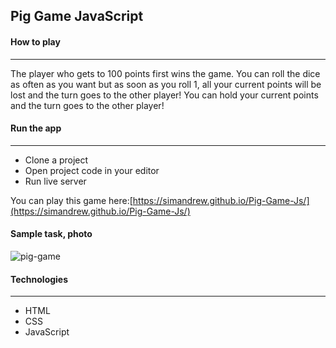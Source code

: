 ## Pig Game JavaScript

#### How to play

---

The player who gets to 100 points first wins the game.
You can roll the dice as often as you want but as soon as you roll 1, all your current points will be lost and the turn goes to the other player!
You can hold your current points and the turn goes to the other player!

#### Run the app

---

- Clone a project
- Open project code in your editor
- Run live server

You can play this game here:[https://simandrew.github.io/Pig-Game-Js/](https://simandrew.github.io/Pig-Game-Js/)

#### Sample task, photo

![pig-game](https://user-images.githubusercontent.com/44125451/236815583-4f01f9c9-6c84-4dde-a6c2-e2405020106f.gif)

#### Technologies

---

- HTML
- CSS
- JavaScript
